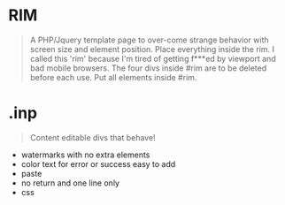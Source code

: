 RIM
===

> A PHP/Jquery template page to over-come strange behavior with screen size and element position. Place everything inside
> the rim. I called this 'rim' because I'm tired of getting f***ed by viewport and bad mobile browsers.
> The four divs inside #rim are to be deleted before each use. Put all elements inside #rim.

.inp
====

> Content editable divs that behave!

- watermarks with no extra elements
- color text for error or success easy to add
- paste
- no return and one line only
- css
